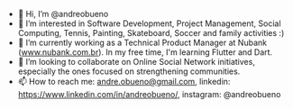 - 👋 Hi, I’m @andreobueno
- 👀 I’m interested in Software Development, Project Management, Social Computing, Tennis, Painting, Skateboard, Soccer and family activities :)
- 🌱 I’m currently working as a Technical Product Manager at Nubank (www.nubank.com.br). In my free time, I'm learning Flutter and Dart.
- 💞️ I’m looking to collaborate on Online Social Network initiatives, especially the ones focused on strengthening communities.
- 📫 How to reach me: andre.obueno@gmail.com, linkedin: https://www.linkedin.com/in/andreobueno/, instagram: @andreobueno

<!---
andreobueno/andreobueno is a ✨ special ✨ repository because its `README.md` (this file) appears on your GitHub profile.
You can click the Preview link to take a look at your changes.
--->
